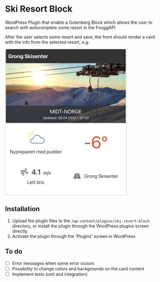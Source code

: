 # Ski Resort Block 
WordPress Plugin that enable a Gutenberg Block which allows the user to search with autocomplete some resort in the FnuggAPI.

After the user selects some resort and save, the front should render a card with the info from the selected resort, e.g:

![image info](./example.png)

## Installation
1. Upload the plugin files to the `/wp-content/plugins/ski-resort-block` directory, or install the plugin through the WordPress plugins screen directly.
1. Activate the plugin through the 'Plugins' screen in WordPress


## To do 
- [ ] Error messages when some error ocours
- [ ] Possibility to change colors and backgrounds on the card content
- [ ] Implement tests (unit and integration)

